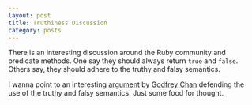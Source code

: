 ```yaml
---
layout: post
title: Truthiness Discussion
category: posts
---
```


There is an interesting discussion around the Ruby community and predicate
methods. One say they should always return `true` and `false`. Others say, they
should adhere to the truthy and falsy semantics.

I wanna point to an interesting [argument] by [Godfrey Chan] defending the use
of the truthy and falsy semantics. Just some food for thought.

[Godfrey Chan]: https://github.com/chancancode
[argument]: https://github.com/rails/rails/issues/20110#issuecomment-100970600

